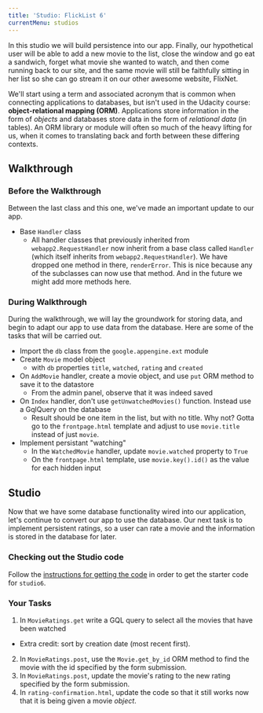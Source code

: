 ```yaml
---
title: 'Studio: FlickList 6'
currentMenu: studios
---
```


In this studio we will build persistence into our app. Finally, our hypothetical user will be able to add a new movie to the list, close the window and go eat a sandwich, forget what movie she wanted to watch, and then come running back to our site, and the same movie will still be faithfully sitting in her list so she can go stream it on our other awesome website, FlixNet.

We'll start using a term and associated acronym that is common when connecting applications to databases, but isn't used in the Udacity course: **object-relational mapping (ORM)**. Applications store information in the form of *objects* and databases store data in the form of *relational data* (in tables). An ORM library or module will often so much of the heavy lifting for us, when it comes to translating back and forth between these differing contexts.

## Walkthrough

### Before the Walkthrough

Between the last class and this one, we've made an important update to our app.

- Base `Handler` class
  - All handler classes that previously inherited from `webapp2.RequestHandler` now inherit from a base class called `Handler` (which itself inherits from `webapp2.RequestHandler`). We have dropped one method in there, `renderError`. This is nice because any of the subclasses can now use that method. And in the future we might add more methods here.

### During Walkthrough

During the walkthrough, we will lay the groundwork for storing data, and begin to adapt our app to use data from the database. Here are some of the tasks that will be carried out.

- Import the `db` class from the `google.appengine.ext` module
- Create `Movie` model object
  - with `db` properties `title`, `watched`, `rating` and `created`
- On `AddMovie` handler, create a movie object, and use `put` ORM method to save it to the datastore
  - From the admin panel, observe that it was indeed saved
- On `Index` handler, don't use `getUnwatchedMovies()` function. Instead use a GqlQuery on the database
  - Result should be one item in the list, but with no title. Why not? Gotta go to the `frontpage.html` template and adjust to use `movie.title` instead of just `movie`.
- Implement persistant "watching"
  - In the `WatchedMovie` handler, update `movie.watched` property to `True`
  - On the `frontpage.html` template, use `movie.key().id()` as the value for each hidden input

## Studio

Now that we have some database functionality wired into our application, let's continue to convert our app to use the database. Our next task is to implement persistent ratings, so a user can rate a movie and the information is stored in the database for later.

### Checking out the Studio code

Follow the [instructions for getting the code][get-the-code] in order to get the starter code for `studio6`.

### Your Tasks

1. In `MovieRatings.get` write a GQL query to select all the movies that have been watched
  - Extra credit: sort by creation date (most recent first).
2. In `MovieRatings.post`, use the `Movie.get_by_id` ORM method to find the movie with the id specified by the form submission.
3. In `MovieRatings.post`, update the movie's rating to the new rating specified by the form submission.
4. In `rating-confirmation.html`, update the code so that it still works now that it is being given a movie *object*.

[get-the-code]: ../getting-the-code/
